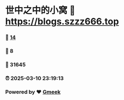 # 世中之中的小窝 :link: https://blogs.szzz666.top 
### :page_facing_up: [14](https://blogs.szzz666.top/tag.html) 
### :speech_balloon: 8 
### :hibiscus: 31645 
### :alarm_clock: 2025-03-10 23:19:13 
### Powered by :heart: [Gmeek](https://github.com/Meekdai/Gmeek)
